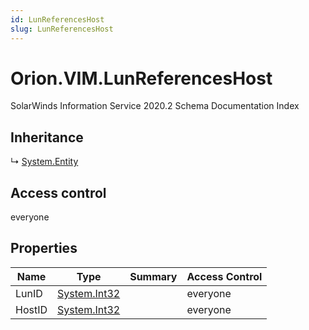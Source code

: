 ```yaml
---
id: LunReferencesHost
slug: LunReferencesHost
---
```


# Orion.VIM.LunReferencesHost

SolarWinds Information Service 2020.2 Schema Documentation Index

## Inheritance

↳ [System.Entity](./../System/Entity)

## Access control

everyone

## Properties

| Name | Type | Summary | Access Control |
| ------ | ------ | ------ | ------ |
| LunID | [System.Int32](https://docs.microsoft.com/en-us/dotnet/api/system.int32) |  | everyone |
| HostID | [System.Int32](https://docs.microsoft.com/en-us/dotnet/api/system.int32) |  | everyone |

